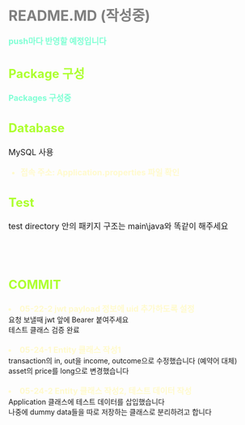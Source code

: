 
# README.MD (작성중)
<strong>push마다 반영할 예정입니다</strong>

## Package 구성

<strong>Packages 구성중</strong>

## Database
MySQL 사용<br>
- 접속 주소: Application.properties 파일 확인

## Test
test directory 안의 패키지 구조는 main\java와 똑같이 해주세요

<br><br>

## COMMIT

<li>05-22-2 jwt payload 정보에 uid 추가하도록 설정 </li>
요청 보낼때 jwt 앞에 Bearer 붙여주세요 <br>
테스트 클래스 검증 완료 <br><br>


<li>05-24-1 Entity 클래스 작성1 </li>
transaction의 in, out을 income, outcome으로 수정했습니다 (예약어 대체) <br>
asset의 price를 long으로 변경했습니다<br><br>

<li>05-24-2 Entity 클래스 작성2, 테스트 데이터 작성 </li>
Application 클래스에 테스트 데이터를 삽입했습니다<br>
나중에 dummy data들을 따로 저장하는 클래스로 분리하려고 합니다














<style>

h1 {
    color: gray;
}

h2 {
    color: greenyellow;
    font-size: 24px;
}

h3 {
    color: deepskyblue;
    font-size: 20px;
}

p {
    font-size: 16px;
    padding: 0;
}

strong {
    font-size: 16px;
    color: aquamarine;
}

li {
    font-size:16px;
    font-weight: bold;
    color: lemonchiffon;
}

</style>
